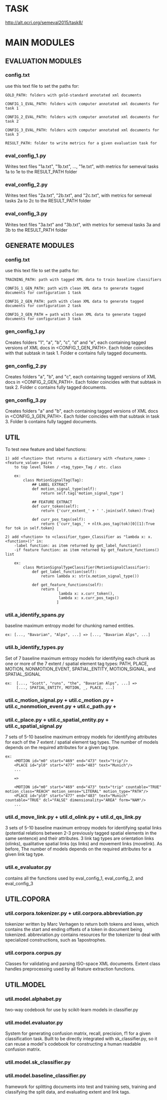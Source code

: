 # TASK
http://alt.qcri.org/semeval2015/task8/


# MAIN MODULES

## EVALUATION MODULES

### config.txt

use this text file to set the paths for:

	GOLD_PATH: folders with gold-standard annotated xml documents
	
	CONFIG_1_EVAL_PATH: folders with computer annotated xml documents for task 1
	
	CONFIG_2_EVAL_PATH: folders with computer annotated xml documents for task 2
	
	CONFIG_3_EVAL_PATH: folders with computer annotated xml documents for task 3

	RESULT_PATH: folder to write metrics for a given evaluation task for 	

### eval_config_1.py
	
Writes text files "1a.txt", "1b.txt", ..., "1e.txt", with metrics for semeval tasks 1a to 1e
to the RESULT_PATH folder

### eval_config_2.py

Writes text files "2a.txt", "2b.txt", and "2c.txt", with metrics for semeval tasks 2a to 2c
to the RESULT_PATH folder

### eval_config_3.py

Writes text files "3a.txt" and "3b.txt", with metrics for semeval tasks 3a and 3b
to the RESULT_PATH folder


## GENERATE MODULES

### config.txt

use this text file to set the paths for:

	TRAINING_PATH: path with tagged XML data to train baseline classifiers
	
	CONFIG_1_GEN_PATH: path with clean XML data to generate tagged documents for configuration 1 task

	CONFIG_2_GEN_PATH: path with clean XML data to generate tagged documents for configuration 2 task

	CONFIG_3_GEN_PATH = path with clean XML data to generate tagged documents for configuration 3 task

### gen_config_1.py

Creates folders "1", "a", "b", "c", "d" and "e", each containing tagged versions 
of XML docs in <CONFIG_1_GEN_PATH>. Each folder coincides with that subtask in task 1. 
Folder e contains fully tagged documents.

### gen_config_2.py

Creates folders "a", "b", and "c", each containing tagged versions 
of XML docs in <CONFIG_2_GEN_PATH>. Each folder coincides with that subtask in task 2. 
Folder c contains fully tagged documents.

### gen_config_3.py

Creates folders "a" and "b", each containing tagged versions 
of XML docs in <CONFIG_3_GEN_PATH>. Each folder coincides with that subtask in task 3. 
Folder b contains fully tagged documents.



## UTIL

To test new feature and label functions:

	1) add <function> that returns a dictionary with <feature_name> : <feature_value> pairs 
		to top level Token / <tag_type>_Tag / etc. class
		
		ex:
			class MotionSignalTag(Tag):
				## LABEL EXTRACT
				def motion_signal_type(self):
					return self.tag['motion_signal_type']

				## FEATURE EXTRACT
				def curr_token(self):
					return {'curr_extent_' + ' '.join(self.token):True}

				def curr_pos_tags(self):
					return {'curr_tags_' + nltk.pos_tag(tok)[0][1]:True for tok in self.token}
					
	2) add <function> to <classifier_type>_Classifier as "lambda x: x.<function>()" in:
		-label function: as item returned by get_label_function()
		-if feature function: as item returned by get_feature_functions() list

		ex:
			class MotionSignalTypeClassifier(MotionSignalClassifier):
				def get_label_function(self):
					return lambda x: str(x.motion_signal_type())

				def get_feature_functions(self):
					return [
							lambda x: x.curr_token(),
							lambda x: x.curr_pos_tags()
						   ]


### util.a_identify_spans.py 

baseline maximum entropy model for chunking named entities.

	ex: [..., "Bavarian", "Alps", ...] => [..., "Bavarian Alps", ...]

	
### util.b_identify_types.py 

Set of 7 baseline maximum entropy models for identifying each chunk as
one or more of the 7 extent / spatial element tag types: PATH, PLACE, MOTION, 
NONMOTION_EVENT, SPATIAL_ENTITY, MOTION_SIGNAL, and SPATIAL_SIGNAL

	ex:  [..., "Scott", "runs", "the", "Bavarian Alps", ...] =>
		 [..., SPATIAL_ENTITY, MOTION, _, PLACE, ...]



### util.c_motion_signal.py + util.c_motion.py + util.c_nonmotion_event.py + util.c_path.py +
### util.c_place.py + util.c_spatial_entity.py + util.c_spatial_signal.py

7 sets of 5-10 baseline maximum entropy models for identifying attributes 
for each of the 7 extent / spatial element tag types. 
The number of models depends on the required attributes for a given tag type.

	ex:
		<MOTION id="m0" start="469" end="473" text="trip"/>
		<PLACE id="pl0" start="477" end="483" text="Munich"/>
		...

		=>

		<MOTION id="m0" start="469" end="473" text="trip" countable="TRUE" motion_class="REACH" motion_sense="LITERAL" motion_type="PATH"/>
		<PLACE id="pl0" start="477" end="483" text="Munich" countable="TRUE" dcl="FALSE" dimensionality="AREA" form="NAM"/>
		...
		
### util.d_move_link.py + util.d_olink.py + util.d_qs_link.py
		
3 sets of 5-10 baseline maximum entropy models for identifying spatial links
(potential relations between 2-3 previously tagged spatial elements in the same sentence) 
and their attributes. 3 link tag types are orientation links (olinks), 
qualitative spatial links (qs links) and movement links (movelink).
As before, The number of models depends on the required attributes for a given link tag type.

### util.e_evaluator.py

contains all the functions used by eval_config_1, eval_config_2, and eval_config_3



## UTIL.COPORA

### util.corpora.tokenizer.py + util.corpora.abbreviation.py

tokenizer written by Marc Verhagen to return both tokens and lexes, which contains
the start and ending offsets of a token in document being tokenized.
abbreviation.py contains resources for the tokenizer to deal with specialized constructions,
such as 1apostrophes.

### util.corpora.corpus.py

Classes for validating and parsing ISO-space XML documents.
Extent class handles preprocessing used by all feature extraction functions.



## UTIL.MODEL

### util.model.alphabet.py

two-way codebook for use by scikit-learn models in classifier.py

### util.model.evaluator.py

System for generating confusion matrix, recall, precision, f1 for a given classification task.
Built to be directly integrated with sk_classifier.py, so it can reuse a model's codebook for 
constructing a human readable confusion matrix.

### util.model.sk_classifier.py


### util.model.baseline_classifier.py

framework for splitting documents into test and training sets,
training and classifying the split data, and evaluating extent and link tags.


###

